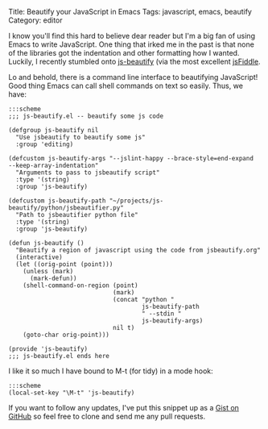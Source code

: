 Title: Beautify your JavaScript in Emacs
Tags: javascript, emacs, beautify
Category: editor

I know you'll find this hard to believe dear reader but I'm a big fan of
using Emacs to write  JavaScript. One thing that irked me in the past is
that none of the libraries got the indentation and other formatting how I
wanted. Luckily, I recently stumbled onto
[js-beautify](http://jsbeautifier.org/) (via the most excellent
[jsFiddle](http://jsfiddle.net).

Lo and behold, there is a command line interface to beautifying
JavaScript! Good thing Emacs can call shell commands on text so easily.  Thus,
we have:

    :::scheme
    ;;; js-beautify.el -- beautify some js code

    (defgroup js-beautify nil
      "Use jsbeautify to beautify some js"
      :group 'editing)

    (defcustom js-beautify-args "--jslint-happy --brace-style=end-expand
    --keep-array-indentation"
      "Arguments to pass to jsbeautify script"
      :type '(string)
      :group 'js-beautify)

    (defcustom js-beautify-path "~/projects/js-beautify/python/jsbeautifier.py"
      "Path to jsbeautifier python file"
      :type '(string)
      :group 'js-beautify)

    (defun js-beautify ()
      "Beautify a region of javascript using the code from jsbeautify.org"
      (interactive)
      (let ((orig-point (point)))
        (unless (mark)
          (mark-defun))
        (shell-command-on-region (point)
                                 (mark)
                                 (concat "python "
                                         js-beautify-path
                                         " --stdin "
                                         js-beautify-args)
                                 nil t)
        (goto-char orig-point)))

    (provide 'js-beautify)
    ;;; js-beautify.el ends here


I like it so much I have bound to M-t (for tidy) in a mode hook:

    :::scheme
    (local-set-key "\M-t" 'js-beautify)

If you want to follow any updates, I've put this snippet up as a [Gist on
GitHub](https://gist.github.com/712405) so feel free to clone and send me any
pull requests.
